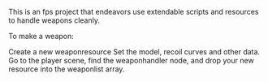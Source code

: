 This is an fps project that endeavors use extendable scripts and resources to handle weapons cleanly.

To make a weapon:

Create a new weaponresource
Set the model, recoil curves and other data.
Go to the player scene, find the weaponhandler node, and drop your new resource into the weaponlist array.
